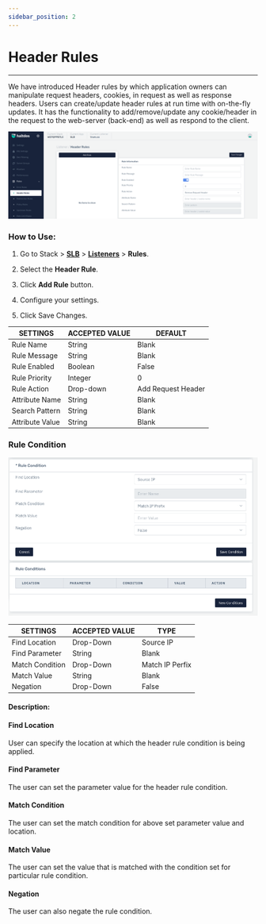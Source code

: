 ```yaml
---
sidebar_position: 2
---
```


# Header Rules

---

We have introduced Header rules by which application owners can manipulate request headers, cookies, in request as well as response headers. Users can create/update header rules at run time with on-the-fly updates. It has the functionality to add/remove/update any cookie/header in the request to the web-server (back-end) as well as respond to the client.

![headerrules](/img/adc/v2/headerrule.png)

### How to Use:

1. Go to Stack > [**SLB**](/adc/docs) > [**Listeners**](../../listeners/) > **Rules**.

2. Select the **Header Rule**.

3. Click **Add Rule** button.

4. Configure your settings. 

5. Click Save Changes.

| SETTINGS        | ACCEPTED VALUE | DEFAULT            |
|-----------------|----------------|--------------------|
| Rule Name       | String         | Blank              |
| Rule Message    | String         | Blank              |
| Rule Enabled    | Boolean        | False              |
| Rule Priority   | Integer        | 0                  |
| Rule Action     | Drop-down      | Add Request Header |
| Attribute Name  | String         | Blank              |
| Search Pattern  | String         | Blank              |
| Attribute Value | String         | Blank              |

### Rule Condition

![headerrules2](/img/adc/v2/headerrule1.png)

| SETTINGS        | ACCEPTED VALUE | TYPE            |
|-----------------|----------------|-----------------|
| Find Location   | Drop-Down      | Source IP       |
| Find Parameter  | String         | Blank           |
| Match Condition | Drop-Down      | Match IP Perfix |
| Match Value     | String         | Blank           |
| Negation        | Drop-Down      | False           |

#### Description:

#### Find Location

User can specify the location at which the header rule condition is being applied.

#### Find Parameter

The user can set the parameter value for the header rule condition.

#### Match Condition

The user can set the match condition for above set parameter value and location.

#### Match Value

The user can set the value that is matched with the condition set for particular rule condition. 

#### Negation

The user can also negate the rule condition.
